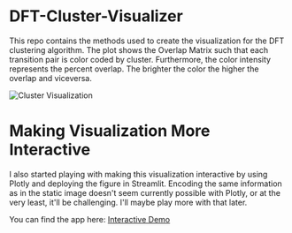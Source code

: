 # DFT-Cluster-Visualizer

This repo contains the methods used to create the visualization for the DFT clustering algorithm. The plot shows the Overlap Matrix such that each transition pair is color coded by cluster. Furthermore, the color intensity represents the percent overlap. The brighter the color the higher the overlap and viceversa.

![Cluster Visualization](https://github.com/victormurcia/DFT-Cluster-Visualizer/blob/main/cluster%20viz%202.png)

# Making Visualization More Interactive

I also started playing with making this visualization interactive by using Plotly and deploying the figure in Streamlit. Encoding the same information as in the static image doesn't seem currently possible with Plotly, or at the very least, it'll be challenging. I'll maybe play more with that later. 

You can find the app here: 
[Interactive Demo](https://dft-cluster-visualizer-5paa583li2mtzeskmztwzk.streamlit.app/)
